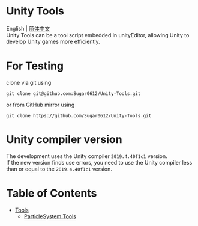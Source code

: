 # Unity Tools  
English | [简体中文](./README-CN.md)  
Unity Tools can be a tool script embedded in unityEditor, allowing Unity to develop Unity games more efficiently.  
# For Testing  
clone via git using  

    git clone git@github.com:Sugar0612/Unity-Tools.git  

or from GitHub mirror using  

    git clone https://github.com/Sugar0612/Unity-Tools.git  

# Unity compiler version  
The development uses the Unity compiler `2019.4.40f1c1` version.  
If the new version finds use errors, you need to use the Unity compiler less than or equal to the `2019.4.40f1c1` version.  

# Table of Contents  
- [Tools](./Tools)  
  - [ParticleSystem Tools](./Tools/ParticleSystemTool)  
